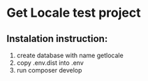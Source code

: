 # Get Locale test project

## Instalation instruction:

1. create database with name getlocale
2. copy .env.dist into .env
3. run composer develop

